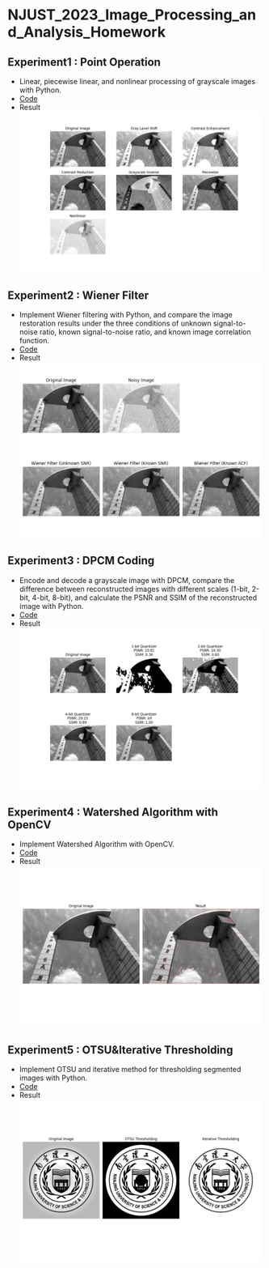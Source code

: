 # NJUST_2023_Image_Processing_and_Analysis_Homework

## Experiment1 : Point Operation

- Linear, piecewise linear, and nonlinear processing of grayscale images with Python.
- [Code](https://github.com/wangpei920109160121/NJUST_2023_Image_Processing_and_Analysis_Homework/blob/main/01_point_operation/code.py)
- Result
![Result](https://github.com/wangpei920109160121/NJUST_2023_Image_Processing_and_Analysis_Homework/blob/main/01_point_operation/result.png)

## Experiment2 : Wiener Filter

- Implement Wiener filtering with Python, and compare the image restoration results under the three conditions of unknown signal-to-noise ratio, known signal-to-noise ratio, and known image correlation function.
- [Code](https://github.com/wangpei920109160121/NJUST_2023_Image_Processing_and_Analysis_Homework/blob/main/02_Wiener_filter/code.py)
- Result
![Result](https://github.com/wangpei920109160121/NJUST_2023_Image_Processing_and_Analysis_Homework/blob/main/02_Wiener_filter/result.png)

## Experiment3 : DPCM Coding

- Encode and decode a grayscale image with DPCM, compare the difference between reconstructed images with different scales (1-bit, 2-bit, 4-bit, 8-bit), and calculate the PSNR and SSIM of the reconstructed image with Python.
- [Code](https://github.com/wangpei920109160121/NJUST_2023_Image_Processing_and_Analysis_Homework/blob/main/03_DPCM_coding/code.py)
- Result
![Result](https://github.com/wangpei920109160121/NJUST_2023_Image_Processing_and_Analysis_Homework/blob/main/03_DPCM_coding/result.png)

## Experiment4 : Watershed Algorithm with OpenCV

- Implement Watershed Algorithm with OpenCV.
- [Code](https://github.com/wangpei920109160121/NJUST_2023_Image_Processing_and_Analysis_Homework/blob/main/04_OpenCV_watershed/code.py)
- Result
![Result](https://github.com/wangpei920109160121/NJUST_2023_Image_Processing_and_Analysis_Homework/blob/main/04_OpenCV_watershed/result.png)

## Experiment5 : OTSU&Iterative Thresholding

- Implement OTSU and iterative method for thresholding segmented images with Python.
- [Code](https://github.com/wangpei920109160121/NJUST_2023_Image_Processing_and_Analysis_Homework/blob/main/05_OTSU%26Iterative_thresholding/code.py)
- Result
![Result](https://github.com/wangpei920109160121/NJUST_2023_Image_Processing_and_Analysis_Homework/blob/main/05_OTSU%26Iterative_thresholding/result.png)
